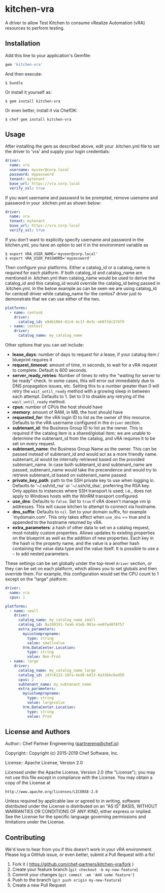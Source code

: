 # kitchen-vra

A driver to allow Test Kitchen to consume vRealize Automation (vRA) resources to perform testing.

## Installation

Add this line to your application's Gemfile:

```ruby
gem 'kitchen-vra'
```

And then execute:

    $ bundle

Or install it yourself as:

    $ gem install kitchen-vra

Or even better, install it via ChefDK:

    $ chef gem install kitchen-vra

## Usage

After installing the gem as described above, edit your .kitchen.yml file to set the driver to 'vra' and supply your login credentials:

```yaml
driver:
  name: vra
  username: myuser@corp.local
  password: mypassword
  tenant: mytenant
  base_url: https://vra.corp.local
  verify_ssl: true
```

If you want username and password to be prompted, remove usename and password in your .kitchen.yml as shown below:

```yaml
driver:
  name: vra
  tenant: mytenant
  base_url: https://vra.corp.local
  verify_ssl: true
```
If you don't want to explicitly specify username and password in the kitchen.yml, you have an option to set it in the environment variable as 

    $ export VRA_USER_NAME='myuser@corp.local'
    $ export VRA_USER_PASSWORD='mypassword'

Then configure your platforms. Either a catalog_id or a catalog_name is required for each platform. If both catalog_id and catalog_name are mentioned in .kitchen.yml then catalog_name would be used to derive the catalog_id and this catalog_id would override the catalog_id being passed in .kitchen.yml. In the below example as can be seen we are using catalog_id for centos6 driver while catalog_name for the centos7 driver just to demonstrate that we can use either of the two.


```yaml
platforms:
  - name: centos6
    driver:
      catalog_id: e9db1084-d1c6-4c1f-8e3c-eb8f3dc574f9
  - name: centos7
    driver:
      catalog_name: my_catalog_name
```



Other options that you can set include:

 * **lease_days**: number of days to request for a lease, if your catalog item / blueprint requires it
 * **request_timeout**: amount of time, in seconds, to wait for a vRA request to complete. Default is 600 seconds.
 * **server_ready_retries**: Number of times to retry the "waiting for server to be ready" check. In some cases, this will error out immediately due to DNS propagation issues, etc. Setting this to a number greater than 0 will retry the `wait_until_ready` method with a growing sleep in between each attempt. Defaults to 1. Set to 0 to disable any retrying of the `wait_until_ready` method.
 * **cpus**: number of CPUs the host should have
 * **memory**: amount of RAM, in MB, the host should have
 * **requested_for**: the vRA login ID to list as the owner of this resource. Defaults to the vRA username configured in the `driver` section.
 * **subtenant_id**: the Business Group ID to list as the owner. This is required if the catalog item is a shared/global item; we are unable to determine the subtenant_id from the catalog, and vRA requires it to be set on every request.
 * **subtenant_name**: the Business Group Name as the owner. This can be passed instead of subtenant_id and would act as a more friendly name. subtenant_id would be internally retrieved based on the provided subtenant_name. In case both subtenant_id and subtenant_name are passed, subtenant_name would take the precendence and would try to retrieve subtenant_id based on subtenant_name passed.
 * **private_key_path**: path to the SSH private key to use when logging in. Defaults to '~/.ssh/id_rsa' or '~/.ssh/id_dsa', preferring the RSA key. Only applies to instances where SSH transport is used; i.e., does not apply to Windows hosts with the WinRM transport configured.
 * **use_dns**: Defaults to `false`.  Set to `true` if vRA doesn't manage vm ip addresses.  This will cause kitchen to attempt to connect via hostname.
 * **dns_suffix**: Defaults to `nil`.  Set to your domain suffix, for example 'mydomain.com'.  This only takes effect when `use_dns` == true and is appended to the hostname returned by vRA.
 * **extra_parameters**: a hash of other data to set on a catalog request, most notably custom properties. Allows updates to existing properties on the blueprint as well as the addition of new properties. Each key in the hash is the property name, and the value is a another hash containing the value data type and the value itself. It is possible to use a `~` to add nested parameters.

These settings can be set globally under the top-level `driver` section, or they can be set on each platform, which allows you to set globals and then override them. For example, this configuration would set the CPU count to 1 except on the "large" platform:

```yaml
driver:
  name: vra
  cpus: 1

platforms:
  - name: small
    driver:
      catalog_name: my_catalog_name_small
      catalog_id: 8a189191-fea6-43eb-981e-ee0fa40f8f57
      extra_parameters:
        mycustompropname:
          type: string
          value: smallvalue
        Vrm.DataCenter.Location:
          type: string
          value: Non-Prod
  - name: large
    driver:
      catalog_name: my_catalog_name_large
      catalog_id: 1d7c6122-18fa-4ed6-bd13-8a33b6c6ed50
      cpus: 2
      subtenant_name: my_subtenant_name
      extra_parameters:
        mycustompropname:
          type: string
          value: largevalue
        Vrm.DataCenter.Location:
          type: string
          value: Prod
```

## License and Authors

Author:: Chef Partner Engineering (<partnereng@chef.io>)

Copyright:: Copyright (c) 2015-2019 Chef Software, Inc.

License:: Apache License, Version 2.0

Licensed under the Apache License, Version 2.0 (the "License"); you may not use
this file except in compliance with the License. You may obtain a copy of the License at

```
http://www.apache.org/licenses/LICENSE-2.0
```

Unless required by applicable law or agreed to in writing, software distributed under the
License is distributed on an "AS IS" BASIS, WITHOUT WARRANTIES OR CONDITIONS OF ANY KIND,
either express or implied. See the License for the specific language governing permissions
and limitations under the License.

## Contributing

We'd love to hear from you if this doesn't work in your vRA environment. Please log a GitHub issue, or even better, submit a Pull Request with a fix!

1. Fork it ( https://github.com/chef-partners/kitchen-vra/fork )
2. Create your feature branch (`git checkout -b my-new-feature`)
3. Commit your changes (`git commit -am 'Add some feature'`)
4. Push to the branch (`git push origin my-new-feature`)
5. Create a new Pull Request
